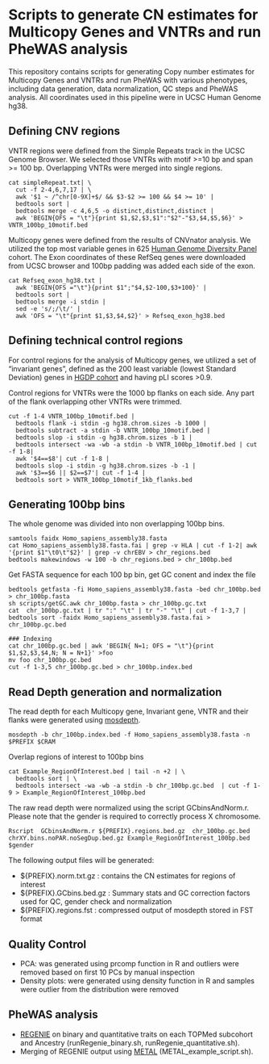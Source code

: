 # Scripts to generate CN estimates for Multicopy Genes and VNTRs and run PheWAS analysis
This repository contains scripts for generating Copy number estimates for Multicopy Genes and VNTRs and run PheWAS with various phenotypes, including data generation, data normalization, QC steps and PheWAS analysis. All coordinates used in this pipeline were in UCSC Human Genome hg38.

## Defining CNV regions
VNTR regions were defined from the Simple Repeats track in the UCSC Genome Browser. We selected those VNTRs with motif >=10 bp and span >= 100 bp. Overlapping VNTRs were merged into single regions.
```
cat simpleRepeat.txt| \
  cut -f 2-4,6,7,17 | \
  awk '$1 ~ /^chr[0-9X]+$/ && $3-$2 >= 100 && $4 >= 10' |
  bedtools sort |
  bedtools merge -c 4,6,5 -o distinct,distinct,distinct |
  awk 'BEGIN{OFS = "\t"}{print $1,$2,$3,$1":"$2"-"$3,$4,$5,$6}' > VNTR_100bp_10motif.bed
```

Multicopy genes were defined from the results of CNVnator analysis. We utilized the top most variable genes in 625 [Human Genome Diversity Panel](https://www.internationalgenome.org/data-portal/data-collection/hgdp) cohort. The Exon coordinates of these RefSeq genes were downloaded from UCSC browser and 100bp padding was added each side of the exon.

```
cat Refseq_exon_hg38.txt |
  awk 'BEGIN{OFS ="\t"}{print $1";"$4,$2-100,$3+100}' |
  bedtools sort |
  bedtools merge -i stdin |
  sed -e 's/;/\t/' |
  awk 'OFS = "\t"{print $1,$3,$4,$2}' > Refseq_exon_hg38.bed
```
 
## Defining technical control regions
For control regions for the analysis of Multicopy genes, we utilized a set of “invariant genes”, defined as the 200 least variable (lowest Standard Deviation) genes in [HGDP cohort](https://www.internationalgenome.org/data-portal/data-collection/hgdp) and having pLI scores >0.9. 

Control regions for VNTRs were the 1000 bp flanks on each side. Any part of the flank overlapping other VNTRs were trimmed.
```
cut -f 1-4 VNTR_100bp_10motif.bed |
  bedtools flank -i stdin -g hg38.chrom.sizes -b 1000 |
  bedtools subtract -a stdin -b VNTR_100bp_10motif.bed |
  bedtools slop -i stdin -g hg38.chrom.sizes -b 1 |
  bedtools intersect -wa -wb -a stdin -b VNTR_100bp_10motif.bed | cut -f 1-8|
  awk '$4==$8'| cut -f 1-8 |
  bedtools slop -i stdin -g hg38.chrom.sizes -b -1 |
  awk '$3==$6 || $2==$7'| cut -f 1-4 |
  bedtools sort > VNTR_100bp_10motif_1kb_flanks.bed
```

## Generating 100bp bins
The whole genome was divided into non overlapping 100bp bins.
```
samtools faidx Homo_sapiens_assembly38.fasta
cat Homo_sapiens_assembly38.fasta.fai | grep -v HLA | cut -f 1-2| awk '{print $1"\t0\t"$2}' | grep -v chrEBV > chr_regions.bed
bedtools makewindows -w 100 -b chr_regions.bed > chr_100bp.bed
```

Get FASTA sequence for each 100 bp bin, get GC conent and index the file
```
bedtools getfasta -fi Homo_sapiens_assembly38.fasta -bed chr_100bp.bed > chr_100bp.fasta
sh scripts/getGC.awk chr_100bp.fasta > chr_100bp.gc.txt
cat  chr_100bp.gc.txt | tr ":" "\t" | tr "-" "\t" | cut -f 1-3,7 | bedtools sort -faidx Homo_sapiens_assembly38.fasta.fai > chr_100bp.gc.bed

### Indexing 
cat chr_100bp.gc.bed | awk 'BEGIN{ N=1; OFS = "\t"}{print $1,$2,$3,$4,N; N = N+1}' >foo
mv foo chr_100bp.gc.bed
cut -f 1-3,5 chr_100bp.gc.bed > chr_100bp.index.bed
```

## Read Depth generation and normalization
The read depth for each Multicopy gene, Invariant gene, VNTR and their flanks were generated using [mosdepth](https://github.com/brentp/mosdepth).
```
mosdepth -b chr_100bp.index.bed -f Homo_sapiens_assembly38.fasta -n $PREFIX $CRAM
```

Overlap regions of interest to 100bp bins
```
cat Example_RegionOfInterest.bed | tail -n +2 | \
  bedtools sort | \
  bedtools intersect -wa -wb -a stdin -b chr_100bp.gc.bed  | cut -f 1-9 > Example_RegionOfInterest_100bp.bed
```

The raw read depth were normalized using the script GCbinsAndNorm.r. Please note that the gender is required to correctly process X chromosome. 
```
Rscript  GCbinsAndNorm.r ${PREFIX}.regions.bed.gz  chr_100bp.gc.bed chrXY.bins.noPAR.noSegDup.bed.gz Example_RegionOfInterest_100bp.bed $gender
```

The following output files will be generated:
- ${PREFIX}.norm.txt.gz :  contains the CN estimates for regions of interest
- ${PREFIX}.GCbins.bed.gz : Summary stats and GC correction factors used for QC, gender check and normalization
- ${PREFIX}.regions.fst : compressed output of mosdepth stored in FST format

## Quality Control
- PCA: was generated using prcomp function in R and outliers were removed based on first 10 PCs by manual inspection
- Density plots: were generated using density function in R and samples were outlier from the distribution were removed
 
## PheWAS analysis
- [REGENIE](https://rgcgithub.github.io/regenie/) on binary and quantitative traits on each TOPMed subcohort and Ancestry (runRegenie_binary.sh, runRegenie_quantitative.sh).
- Merging of REGENIE output using [METAL](https://genome.sph.umich.edu/wiki/METAL_Documentation) (METAL_example_script.sh).
